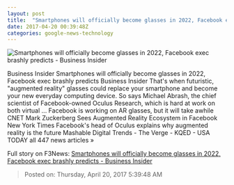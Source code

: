 ```yaml
---
layout: post
title:  "Smartphones will officially become glasses in 2022, Facebook exec brashly predicts - Business Insider"
date: 2017-04-20 00:39:48Z
categories: google-news-technology
---
```


![Smartphones will officially become glasses in 2022, Facebook exec brashly predicts - Business Insider](http://static2.businessinsider.com/image/58f801f87522ca3a268b473e-1190-625/smartphones-will-officially-become-glasses-in-2022-facebook-exec-brashly-predicts.jpg)

Business Insider Smartphones will officially become glasses in 2022, Facebook exec brashly predicts Business Insider That's when futuristic, "augmented reality" glasses could replace your smartphone and become your new everyday computing device. So says Michael Abrash, the chief scientist of Facebook-owned Oculus Research, which is hard at work on both virtual ... Facebook is working on AR glasses, but it will take awhile CNET Mark Zuckerberg Sees Augmented Reality Ecosystem in Facebook New York Times Facebook's head of Oculus explains why augmented reality is the future Mashable Digital Trends - The Verge - KQED - USA TODAY all 447 news articles »


Full story on F3News: [Smartphones will officially become glasses in 2022, Facebook exec brashly predicts - Business Insider](http://www.f3nws.com/n/WaAZG)

> Posted on: Thursday, April 20, 2017 5:39:48 AM

